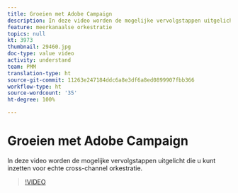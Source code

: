 ```yaml
---
title: Groeien met Adobe Campaign
description: In deze video worden de mogelijke vervolgstappen uitgelicht die u kunt inzetten voor echte cross-channel orkestratie.
feature: meerkanaalse orkestratie
topics: null
kt: 3973
thumbnail: 29460.jpg
doc-type: value video
activity: understand
team: PMM
translation-type: ht
source-git-commit: 11263e247184ddc6a8e3df6a8ed0899907fbb366
workflow-type: ht
source-wordcount: '35'
ht-degree: 100%

---
```



# Groeien met Adobe Campaign

In deze video worden de mogelijke vervolgstappen uitgelicht die u kunt inzetten voor echte cross-channel orkestratie.

>[!VIDEO](https://video.tv.adobe.com/v/29460?quality=12)
